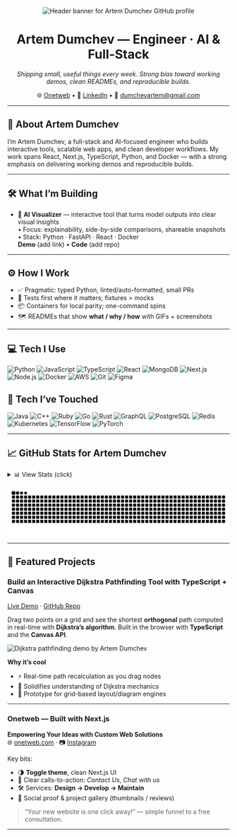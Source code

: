 <p align="center">
  <img src="https://capsule-render.vercel.app/api?text=Hey%20there!&animation=fadeIn&type=waving&color=gradient&height=120" alt="Header banner for Artem Dumchev GitHub profile" />
</p>

<h1 align="center">Artem Dumchev — Engineer · AI & Full-Stack</h1>

<p align="center">
  <em>Shipping small, useful things every week. Strong bias toward working demos, clean READMEs, and reproducible builds.</em>
</p>

<p align="center">
  🌐 <a href="https://onetweb.co.uk">Onetweb</a> • 
  💼 <a href="https://www.linkedin.com/in/artdumchev/">LinkedIn</a> • 
  📧 <a href="mailto:dumchevartem@gmail.com">dumchevartem@gmail.com</a>
</p>

---

## 👤 About Artem Dumchev
I’m Artem Dumchev, a full-stack and AI-focused engineer who builds interactive tools, scalable web apps, and clean developer workflows. My work spans React, Next.js, TypeScript, Python, and Docker — with a strong emphasis on delivering working demos and reproducible builds.  

---

## 🛠️ What I’m Building
- 🧠 **AI Visualizer** — interactive tool that turns model outputs into clear visual insights  
  • Focus: explainability, side-by-side comparisons, shareable snapshots  
  • Stack: Python · FastAPI · React · Docker  
  **Demo** (add link) • **Code** (add repo)

---

## ⚙️ How I Work
- ✅ Pragmatic: typed Python, linted/auto-formatted, small PRs  
- 🧪 Tests first where it matters; fixtures > mocks  
- 📦 Containers for local parity; one-command spins  
- 🗺️ READMEs that show **what / why / how** with GIFs + screenshots  

---
## 💻 Tech I Use
<p>
  <img height="28" src="https://cdn.jsdelivr.net/gh/devicons/devicon/icons/python/python-original.svg" alt="Python"/>
  <img height="28" src="https://cdn.jsdelivr.net/gh/devicons/devicon/icons/javascript/javascript-original.svg" alt="JavaScript"/>
  <img height="28" src="https://cdn.jsdelivr.net/gh/devicons/devicon/icons/typescript/typescript-original.svg" alt="TypeScript"/>
  <img height="28" src="https://cdn.jsdelivr.net/gh/devicons/devicon/icons/react/react-original.svg" alt="React"/>
  <img height="28" src="https://cdn.jsdelivr.net/gh/devicons/devicon/icons/mongodb/mongodb-original.svg" alt="MongoDB"/>
  <img height="28" src="https://cdn.jsdelivr.net/gh/devicons/devicon/icons/nextjs/nextjs-original.svg" alt="Next.js"/>
  <img height="28" src="https://cdn.jsdelivr.net/gh/devicons/devicon/icons/nodejs/nodejs-original.svg" alt="Node.js"/>
  <img height="28" src="https://cdn.jsdelivr.net/gh/devicons/devicon/icons/docker/docker-original.svg" alt="Docker"/>
  <img height="28" src="https://cdn.jsdelivr.net/gh/devicons/devicon/icons/amazonwebservices/amazonwebservices-original-wordmark.svg" alt="AWS"/>
  <img height="28" src="https://cdn.jsdelivr.net/gh/devicons/devicon/icons/git/git-original.svg" alt="Git"/>
  <img height="28" src="https://cdn.jsdelivr.net/gh/devicons/devicon/icons/figma/figma-original.svg" alt="Figma"/>
</p>

## 🧰 Tech I’ve Touched
<p>
  <img height="28" src="https://cdn.jsdelivr.net/gh/devicons/devicon/icons/java/java-original.svg" alt="Java"/>
  <img height="28" src="https://cdn.jsdelivr.net/gh/devicons/devicon/icons/cplusplus/cplusplus-original.svg" alt="C++"/>
  <img height="28" src="https://cdn.jsdelivr.net/gh/devicons/devicon/icons/ruby/ruby-original.svg" alt="Ruby"/>
  <img height="28" src="https://cdn.jsdelivr.net/gh/devicons/devicon/icons/go/go-original.svg" alt="Go"/>
  <img height="28" src="https://cdn.jsdelivr.net/gh/devicons/devicon/icons/rust/rust-original.svg" alt="Rust"/>
  <img height="28" src="https://cdn.jsdelivr.net/gh/devicons/devicon/icons/graphql/graphql-plain.svg" alt="GraphQL"/>
  <img height="28" src="https://cdn.jsdelivr.net/gh/devicons/devicon/icons/postgresql/postgresql-original.svg" alt="PostgreSQL"/>
  <img height="28" src="https://cdn.jsdelivr.net/gh/devicons/devicon/icons/redis/redis-original.svg" alt="Redis"/>
  <img height="28" src="https://cdn.jsdelivr.net/gh/devicons/devicon/icons/kubernetes/kubernetes-plain.svg" alt="Kubernetes"/>
  <img height="28" src="https://cdn.jsdelivr.net/gh/devicons/devicon/icons/tensorflow/tensorflow-original.svg" alt="TensorFlow"/>
  <img height="28" src="https://cdn.jsdelivr.net/gh/devicons/devicon/icons/pytorch/pytorch-original.svg" alt="PyTorch"/>
</p>


---

## 📈 GitHub Stats for Artem Dumchev
<details>
  <summary>📊 View Stats (click)</summary>
  <br/>

  <table>
    <tr>
      <td width="33%" align="center">
        <img src="https://github-readme-stats.vercel.app/api?username=artemdev9&show_icons=true" alt="GitHub stats for Artem Dumchev" height="150"/>
      </td>
      <td width="33%" align="center">
        <img src="https://github-readme-stats.vercel.app/api/top-langs/?username=artemdev9&layout=compact" alt="Top languages used by Artem Dumchev" height="150"/>
      </td>
      <td width="33%" align="center">
        <img src="https://github-readme-streak-stats.herokuapp.com/?user=artemdev9&theme=default" alt="GitHub streak stats for Artem Dumchev" height="150"/>
      </td>
    </tr>
  </table>

  <p align="center">
    <img src="https://github-readme-activity-graph.vercel.app/graph?username=artemdev9&theme=github-compact" alt="Contribution activity graph for Artem Dumchev" width="100%"/>
  </p>
</details>

<p align="center">
  <picture>
    <source media="(prefers-color-scheme: dark)" srcset="https://raw.githubusercontent.com/artemdev9/artemdev9/output/github-contribution-grid-snake-dark.svg">
    <img alt="GitHub contribution snake animation for Artem Dumchev" src="https://raw.githubusercontent.com/artemdev9/artemdev9/output/github-contribution-grid-snake.svg">
  </picture>
</p>

---

## 🚀 Featured Projects

### Build an Interactive Dijkstra Pathfinding Tool with TypeScript + Canvas
[Live Demo](https://orthogonal-pathfinder-canvas-ts.vercel.app/) · [GitHub Repo](https://github.com/artemdev9/orthogonal-pathfinder-canvas-ts)

Drag two points on a grid and see the shortest **orthogonal** path computed in real-time with **Dijkstra’s algorithm**. Built in the browser with **TypeScript** and the **Canvas API**.

<p>
  <img src="assets/dijkstra-demo.gif" alt="Dijkstra pathfinding demo by Artem Dumchev" width="600"/>
</p>

**Why it’s cool**  
- ⚡ Real-time path recalculation as you drag nodes  
- 🧭 Solidifies understanding of Dijkstra mechanics  
- 🧩 Prototype for grid-based layout/diagram engines  

---

### Onetweb — Built with Next.js
**Empowering Your Ideas with Custom Web Solutions**  
🌐 [onetweb.com](https://onetweb.co.uk) · 📷 [Instagram](https://www.instagram.com/onetweb) 

Key bits:  
- 🌗 **Toggle theme**, clean Next.js UI  
- 💬 Clear calls-to-action: *Contact Us*, *Chat with us*  
- 🛠️ Services: **Design → Develop → Maintain**  
- 🧾 Social proof & project gallery (thumbnails / reviews)  

> “Your new website is one click away!” — simple funnel to a free consultation.  

---
